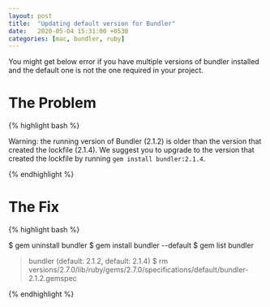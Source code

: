 ```yaml
---
layout: post
title:  "Updating default version for Bundler"
date:   2020-05-04 15:31:00 +0530
categories: [mac, bundler, ruby]
---
```


You might get below error if you have multiple versions of bundler installed and the default one is not the one required in your project.

# The Problem

{% highlight bash %}

Warning: the running version of Bundler (2.1.2) is older than the version that created the lockfile (2.1.4). We suggest you to upgrade to the version that created the lockfile by running `gem install bundler:2.1.4`.
  
{% endhighlight %} 

# The Fix

{% highlight bash %}

$ gem uninstall bundler
$ gem install bundler --default
$ gem list bundler
> bundler (default: 2.1.2, default: 2.1.4)
$ rm versions/2.7.0/lib/ruby/gems/2.7.0/specifications/default/bundler-2.1.2.gemspec

{% endhighlight %} 
